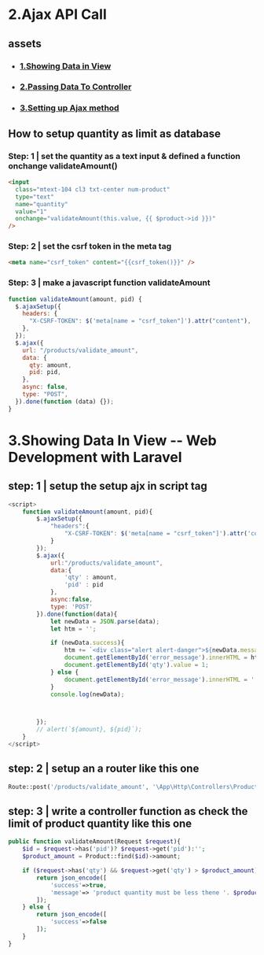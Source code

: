 # 2.Ajax API Call

## assets

- ### [1.Showing Data in View](<Showing Data in View>)
- ### [2.Passing Data To Controller](<2.Passing Data To Controller>)
- ### [3.Setting up Ajax method](<Setting up Ajax method>)

## How to setup quantity as limit as database

### Step: 1 | set the quantity as a text input & defined a function onchange validateAmount()

```html
<input
  class="mtext-104 cl3 txt-center num-product"
  type="text"
  name="quantity"
  value="1"
  onchange="validateAmount(this.value, {{ $product->id }})"
/>
```

### Step: 2 | set the csrf token in the meta tag

```html
<meta name="csrf_token" content="{{csrf_token()}}" />
```

### Step: 3 | make a javascript function validateAmount

```js
function validateAmount(amount, pid) {
  $.ajaxSetup({
    headers: {
      "X-CSRF-TOKEN": $('meta[name = "csrf_token"]').attr("content"),
    },
  });
  $.ajax({
    url: "/products/validate_amount",
    data: {
      qty: amount,
      pid: pid,
    },
    async: false,
    type: "POST",
  }).done(function (data) {});
}
```

# 3.Showing Data In View -- Web Development with Laravel

## step: 1 | setup the setup ajx in script tag

```js
<script>
    function validateAmount(amount, pid){
        $.ajaxSetup({
            "headers":{
                "X-CSRF-TOKEN": $('meta[name = "csrf_token"]').attr('content')
            }
        });
        $.ajax({
            url:"/products/validate_amount",
            data:{
                'qty' : amount,
                'pid' : pid
            },
            async:false,
            type: 'POST'
        }).done(function(data){
            let newData = JSON.parse(data);
            let htm = '';

            if (newData.success){
                htm += `<div class="alert alert-danger">${newData.message}</div>`;
                document.getElementById('error_message').innerHTML = htm;
                document.getElementById('qty').value = 1;
            } else {
                document.getElementById('error_message').innerHTML = '';
            }
            console.log(newData);



        });
        // alert(`${amount}, ${pid}`);
    }
</script>
```

## step: 2 | setup an a router like this one

```php
Route::post('/products/validate_amount', '\App\Http\Controllers\ProductController@validateAmount');
```

## step: 3 | write a controller function as check the limit of product quantity like this one

```php
public function validateAmount(Request $request){
    $id = $request->has('pid')? $request->get('pid'):'';
    $product_amount = Product::find($id)->amount;

    if ($request->has('qty') && $request->get('qty') > $product_amount){
        return json_encode([
            'success'=>true,
            'message'=> 'product quantity must be less thene '. $product_amount,
        ]);
    } else {
        return json_encode([
            'success'=>false
        ]);
    }
}
```
